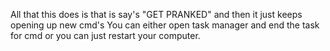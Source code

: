All that this does is that is say's "GET PRANKED" and then it just keeps opening up new cmd's 
You can either open task manager and end the task for cmd or you can just restart your computer.
